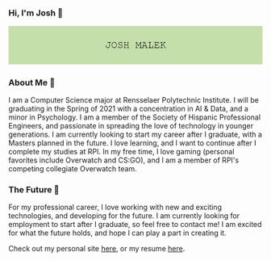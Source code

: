### Hi, I'm Josh 👋
![banner](https://github.com/joshmalek/joshmalek/blob/master/JOSH_MALEK.png)
### About Me 📖
I am a Computer Science major at Rensselaer Polytechnic Institute. I will be graduating in the Spring of 2021 with a concentration in AI & Data, and a minor in Psychology. I am a member of the Society of Hispanic Professional Engineers, and passionate in spreading the love of technology in younger generations. I am currently looking to start my career after I graduate, with a Masters planned in the future. I love learning, and I want to continue after I complete my studies at RPI. In my free time, I love gaming (personal favorites include Overwatch and CS:GO), and I am a member of RPI's competing collegiate Overwatch team.

### The Future 🔮
For my professional career, I love working with new and exciting technologies, and developing for the future. I am currently looking for employment to start after I graduate, so feel free to contact me! I am excited for what the future holds, and hope I can play a part in creating it.

Check out my personal site [here](joshmalek.github.io), or my resume [here](https://github.com/joshmalek/resume/blob/master/MalekJoshResume.pdf).

<!--
**joshmalek/joshmalek** is a ✨ _special_ ✨ repository because its `README.md` (this file) appears on your GitHub profile.

Here are some ideas to get you started:

- 🔭 I’m currently working on ...
- 🌱 I’m currently learning ...
- 👯 I’m looking to collaborate on ...
- 🤔 I’m looking for help with ...
- 💬 Ask me about ...
- 📫 How to reach me: ...
- 😄 Pronouns: ...
- ⚡ Fun fact: ...
-->

